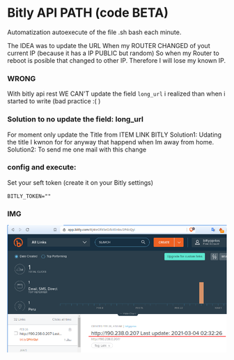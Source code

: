 # Bitly API PATH (code BETA)

Automatization autoexecute of the file .sh bash each minute.


The IDEA was to update the URL When my ROUTER CHANGED of yout current IP (because it has a IP PUBLIC but random)
So when my Router to reboot is posible that changed to other IP. Therefore I will lose my known IP.


### WRONG

With bitly api rest  WE CAN'T update the field `long_url`
i realized than when i started to write (bad practice :( )


### Solution to no update the field: long_url

For moment only update the Title from ITEM LINK BITLY
Solution1: Udating the title I kwnon for for anyway that happend when Im away from home.
Solution2: To send me one mail  with this change


### config and execute:

Set your seft token (create it on your Bitly settings)

    BITLY_TOKEN=""

### IMG

![Ref Image BITLY URL UPDATE](README/README.png)


